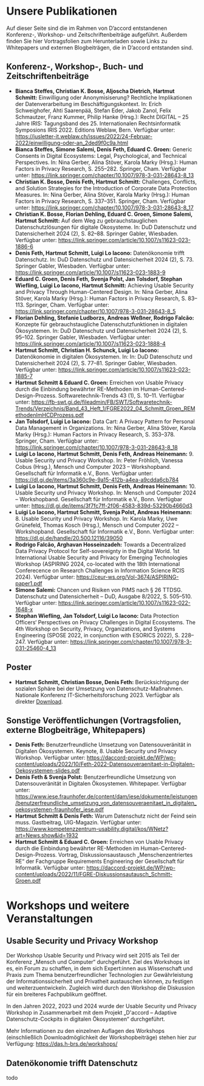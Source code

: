 # Unsere Publikationen

Auf dieser Seite sind die im Rahmen von D’accord entstandenen Konferenz-, Workshop- und Zeitschriftenbeiträge aufgeführt. Außerdem finden Sie hier Vortragsfolien zum Herunterladen sowie Links zu Whitepapers und externen Blogbeiträgen, die in D’accord entstanden sind.

## Konferenz-, Workshop-, Buch- und Zeitschriftenbeiträge

- **Bianca Steffes, Christian K. Bosse, Aljoscha Dietrich, Hartmut Schmitt:**  Einwilligung oder Anonymisiserung? Rechtliche Implikationen der Datenverarbeitung im Beschäftigungskontext. In: Erich Schweighofer, Ahti Saarenpää, Stefan Eder, Jakob Zanol, Felix Schmautzer, Franz Kummer, Philip Hanke (Hrsg.): Recht DIGITAL – 25 Jahre IRIS: Tagungsband des 25. Internationalen Rechtsinformatik Symposions IRIS 2022. Editions Weblaw, Bern. Verfügbar unter: https://jusletter-it.weblaw.ch/issues/2022/24-Februar-2022/einwilligung-oder-an_2ded9f0c9a.html
- **Bianca Steffes, Simone Salemi, Denis Feth, Eduard C. Groen:**  Generic Consents in Digital Ecosystems: Legal, Psychological, and Technical Perspectives. In: Nina Gerber, Alina Stöver, Karola Marky (Hrsg.): Human Factors in Privacy Research, S. 255–282. Springer, Cham. Verfügbar unter: https://link.springer.com/chapter/10.1007/978-3-031-28643-8_13
- **Christian K. Bosse, Denis Feth, Hartmut Schmitt:**  Challenges, Conflicts, and Solution Strategies for the Introduction of Corporate Data Protection Measures. In: Nina Gerber, Alina Stöver, Karola Marky (Hrsg.): Human Factors in Privacy Research, S. 337–351. Springer, Cham. Verfügbar unter: https://link.springer.com/chapter/10.1007/978-3-031-28643-8_17
- **Christian K. Bosse, Florian Dehling, Eduard C. Groen, Simone Salemi, Hartmut Schmitt:**  Auf dem Weg zu gebrauchstauglichen Datenschutzlösungen für digitale Ökosysteme. In: DuD Datenschutz und Datensicherheit 2024 (2), S. 82–88. Springer Gabler, Wiesbaden. Verfügbar unter: https://link.springer.com/article/10.1007/s11623-023-1886-6
- **Denis Feth, Hartmut Schmitt, Luigi Lo Iacono:**  Datenökonomie trifft Datenschutz. In: DuD Datenschutz und Datensicherheit 2024 (2), S. 73. Springer Gabler, Wiesbaden. Verfügbar unter: https://link.springer.com/article/10.1007/s11623-023-1883-9
- **Eduard C. Groen, Denis Feth, Svenja Polst, Jan Tolsdorf, Stephan Wiefling, Luigi Lo Iacono, Hartmut Schmitt:**  Achieving Usable Security and Privacy Through Human-Centered Design. In: Nina Gerber, Alina Stöver, Karola Marky (Hrsg.): Human Factors in Privacy Research, S. 83–113. Springer, Cham. Verfügbar unter: https://link.springer.com/chapter/10.1007/978-3-031-28643-8_5
- **Florian Dehling, Stefanie Ludborzs, Andreas Weßner, Rodrigo Falcão:**  Konzepte für gebrauchstaugliche Datenschutzfunktionen in digitalen Ökosystemen. In: DuD Datenschutz und Datensicherheit 2024 (2), S. 95–102. Springer Gabler, Wiesbaden. Verfügbar unter: https://link.springer.com/article/10.1007/s11623-023-1888-4
- **Hartmut Schmitt, Christian H. Schunck, Luigi Lo Iacono:**  Datenökonomie in digitalen Ökosystemen. In: In: DuD Datenschutz und Datensicherheit 2024 (2), S. 77–81. Springer Gabler, Wiesbaden. Verfügbar unter: https://link.springer.com/article/10.1007/s11623-023-1885-7
- **Hartmut Schmitt & Eduard C. Groen:**  Erreichen von Usable Privacy durch die Einbindung bewährter RE-Methoden im Human-Centered-Design-Prozess. Softwaretechnik-Trends 43 (1), S. 10–11. Verfügbar unter: https://fb-swt.gi.de/fileadmin/FB/SWT/Softwaretechnik-Trends/Verzeichnis/Band_43_Heft_1/FGRE2022_04_Schmitt_Groen_REMethodenImHCDProzess.pdf
- **Jan Tolsdorf, Luigi Lo Iacono:**  Data Cart: A Privacy Pattern for Personal Data Management in Organizations. In: Nina Gerber, Alina Stöver, Karola Marky (Hrsg.): Human Factors in Privacy Research, S. 353–378. Springer, Cham. Verfügbar unter: https://link.springer.com/chapter/10.1007/978-3-031-28643-8_18
- **Luigi Lo Iacono, Hartmut Schmitt, Denis Feth, Andreas Heinemann:**  9. Usable Security und Privacy Workshop. In: Peter Fröhlich, Vanessa Cobus (Hrsg.), Mensch und Computer 2023 – Workshopband. Gesellschaft für Informatik e.V., Bonn. Verfügbar unter: https://dl.gi.de/items/3a360c9e-9a15-412b-a4ea-a9cdda6cb784
- **Luigi Lo Iacono, Hartmut Schmitt, Denis Feth, Andreas Heinemann:**  10. Usable Security und Privacy Workshop. In: Mensch und Computer 2024 – Workshopband. Gesellschaft für Informatik e.V., Bonn. Verfügbar unter: https://dl.gi.de/items/3f7fc7ff-2f06-4583-839d-53290b4660d3
- **Luigi Lo Iacono, Hartmut Schmitt, Svenja Polst, Andreas Heinemann:**  8. Usable Security und Privacy Workshop. In: Karola Marky, Uwe Grünefeld, Thomas Kosch (Hrsg.), Mensch und Computer 2022 – Workshopband. Gesellschaft für Informatik e.V., Bonn. Verfügbar unter: https://dl.gi.de/handle/20.500.12116/39050
- **Rodrigo Falcão, Arghavan Hosseinzadeh:**  Towards a Decentralized Data Privacy Protocol for Self-sovereignty in the Digital World. 1st International Usable Security and Privacy for Emerging Technologies Workshop (ASPIRING 2024, co-located with the 18th International Conferecence on Research Challenges in Information Science RCIS 2024). Verfügbar unter: https://ceur-ws.org/Vol-3674/ASPIRING-paper1.pdf
- **Simone Salemi:**  Chancen und Risiken von PIMS nach § 26 TTDSG. Datenschutz und Datensicherheit – DuD, Ausgabe 8/2022, S. 505–510. Verfügbar unter: https://link.springer.com/article/10.1007/s11623-022-1648-x
- **Stephan Wiefling, Jan Tolsdorf, Luigi Lo Iacono:**  Data Protection Officers‘ Perspectives on Privacy Challenges in Digital Ecosystems. The 4th Workshop on Security, Privacy, Organizations, and Systems Engineering (SPOSE 2022, in conjunction with ESORICS 2022), S. 228–247. Verfügbar unter: https://link.springer.com/chapter/10.1007/978-3-031-25460-4_13

## Poster

- **Hartmut Schmitt, Christian Bosse, Denis Feth:**  Berücksichtigung der sozialen Sphäre bei der Umsetzung von Datenschutz-Maßnahmen. Nationale Konferenz IT-Sicherheitsforschung 2023. Verfügbar als direkter [Download](Daccord_Poster_-v2-scaled.jpg).


## Sonstige Veröffentlichungen (Vortragsfolien, externe Blogbeiträge, Whitepapers)
- **Denis Feth:**  Benutzerfreundliche Umsetzung von Datensouveränität in Digitalen Ökosystemen. Keynote, 8. Usable Security und Privacy Workshop. Verfügbar unter: https://daccord-projekt.de/WP/wp-content/uploads/2022/10/Feth-2022-Datensouveraenitaet-in-Digitalen-Oekosystemen-slides.pdf
- **Denis Feth & Svenja Polst:**  Benutzerfreundliche Umsetzung von Datensouveränität in Digitalen Ökosystemen. Whitepaper. Verfügbar unter: https://www.iese.fraunhofer.de/content/dam/iese/dokumente/leistungen/benutzerfreundliche_umsetzung_von_datensouveraenitaet_in_digitalen_oekosystemen-fraunhofer_iese.pdf
- **Hartmut Schmitt & Denis Feth:**  Warum Datenschutz nicht der Feind sein muss. Gastbeitrag, UIG-Magazin. Verfügbar unter: https://www.kompetenzzentrum-usability.digital/kos/WNetz?art=News.show&id=1932
- **Hartmut Schmitt & Eduard C. Groen:**  Erreichen von Usable Privacy durch die Einbindung bewährter RE-Methoden im Human-Centered-Design-Prozess. Vortrag, Diskussionsaustausch „Menschenzentriertes RE“ der Fachgruppe Requirements Engineering der Gesellschaft für Informatik. Verfügbar unter: https://daccord-projekt.de/WP/wp-content/uploads/2022/11/FGRE-Diskussionsautausch_Schmitt-Groen.pdf

# Workshops und weitere Veranstaltungen 

## Usable Security und Privacy Workshop

Der Workshop Usable Security und Privacy wird seit 2015 als Teil der Konferenz „Mensch und Computer“ durchgeführt. Ziel des Workshops ist es, ein Forum zu schaffen, in dem sich Expert:innen aus Wissenschaft und Praxis zum Thema benutzerfreundlicher Technologien zur Gewährleistung der Informationssicherheit und Privatheit austauschen können, zu festigen und weiterzuentwickeln. Zugleich wird durch den Workshop die Diskussion für ein breiteres Fachpublikum geöffnet. 

In den Jahren 2022, 2023 und 2024 wurde der Usable Security und Privacy Workshop in Zusammenarbeit mit dem Projekt „D'accord – Adaptive Datenschutz-Cockpits in digitalen Ökosystemen“ durchgeführt. 

Mehr Informationen zu den einzelnen Auflagen des Workshops (einschließlich Downloadmöglichkeit der Workshopbeiträge) stehen hier zur Verfügung: https://das.h-brs.de/workshops/

## Datenökonomie trifft Datenschutz

todo
